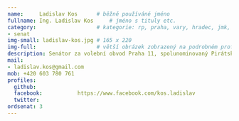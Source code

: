 ```yaml
---
name:     Ladislav Kos  	# běžně používáné jméno
fullname: Ing. Ladislav Kos  	# jméno s tituly etc.
category:                 	# kategorie: rp, praha, vary, hradec, jmk, senat
- senat
img-small: ladislav-kos.jpg # 165 x 220
img-full:                 	# větší obrázek zobrazený na podrobném profilu
description: Senátor za volební obvod Praha 11, spolunominovaný Pirátskou stranou             	# kratký popis, max 160 znaků
mail:
- ladislav.kos@gmail.com
mob: +420 603 780 761
profiles:
  github:                 
  facebook: 		  https://www.facebook.com/kos.ladislav
  twitter:
ordsenat: 3
---
```

